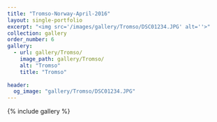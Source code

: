 ```yaml
---
title: "Tromso-Norway-April-2016"
layout: single-portfolio
excerpt: "<img src='/images/gallery/Tromso/DSC01234.JPG' alt=''>"
collection: gallery
order_number: 6
gallery:
  - url: gallery/Tromso/
    image_path: gallery/Tromso/
    alt: "Tromso"
    title: "Tromso"
    
header:
  og_image: "gallery/Tromso/DSC01234.JPG"
---
```

{% include gallery %}
